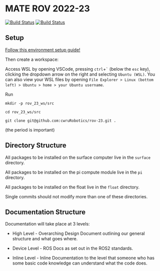 # MATE ROV 2022-23

<a href="https://github.com/cwruRobotics/rov-23/actions"><img src="https://github.com/cwruRobotics/rov-23/workflows/Continuous Integration/badge.svg" alt="Build Status"></a>
<a href=" https://opensource.org/licenses/Apache-2.0"><img src="https://img.shields.io/badge/License-Apache%202.0-blue.svg" alt="Build Status"></a>

## Setup
[Follow this environment setup guide!](https://github.com/cwruRobotics/rov-23/wiki/Environment-Setup)

Then create a workspace:

Access WSL by opening VSCode, pressing `ctrl`+`` ` `` (below the `esc` key), clicking the dropdown arrow on the right and selecting `Ubuntu (WSL)`. You can also view your WSL files by opening `File Explorer > Linux (bottom left) > Ubuntu > home > your Ubuntu username`.

Run
```
mkdir -p rov_23_ws/src
```

```
cd rov_23_ws/src
```

```
git clone git@github.com:cwruRobotics/rov-23.git .
```
(the period is important)

## Directory Structure
All packages to be installed on the surface computer live in the `surface` directory.

All packages to be installed on the pi compute module live in the `pi` directory.

All packages to be installed on the float live in the `float` directory.

Single commits should not modify more than one of these directories.

## Documentation Structure
Documentation will take place at 3 levels:
- High Level - Overarching Design Document outlining our general structure and what goes where.

- Device Level - ROS Docs as set out in the ROS2 standards.

- Inline Level - Inline Documentation to the level that someone who has some basic code knowledge can understand what the code does.
